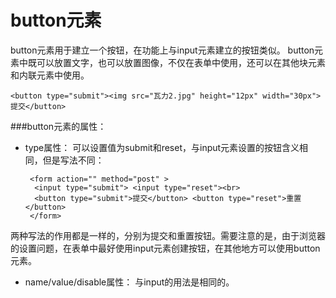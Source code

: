 button元素
===================


button元素用于建立一个按钮，在功能上与input元素建立的按钮类似。
button元素中既可以放置文字，也可以放置图像，不仅在表单中使用，还可以在其他块元素和内联元素中使用。

    <button type="submit"><img src="瓦力2.jpg" height="12px" width="30px">提交</button>
###button元素的属性：

 - type属性：
可以设置值为submit和reset，与input元素设置的按钮含义相同，但是写法不同：

        <form action="" method="post" >
		 <input type="submit"> <input type="reset"><br>
		 <button type="submit">提交</button> <button type="reset">重置</button>
	    </form>
两种写法的作用都是一样的，分别为提交和重置按钮。需要注意的是，由于浏览器的设置问题，在表单中最好使用input元素创建按钮，在其他地方可以使用button元素。

 - name/value/disable属性：
与input的用法是相同的。